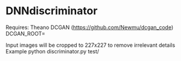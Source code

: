 # DNNdiscriminator
Requires:
 Theano
 DCGAN (https://github.com/Newmu/dcgan_code)
 DCGAN_ROOT= 

Input images will be cropped to 227x227 to remove irrelevant details
Example
python discriminator.py test/